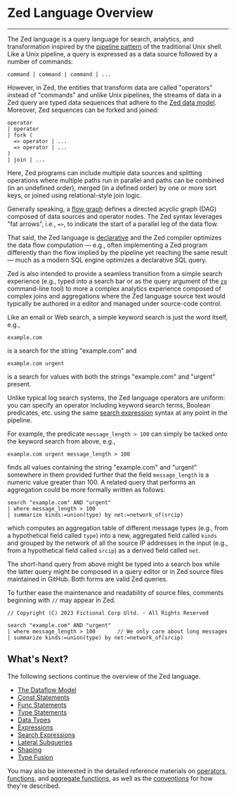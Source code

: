 # Zed Language Overview

---

The Zed language is a query language for search, analytics,
and transformation inspired by the
[pipeline pattern](https://en.wikipedia.org/wiki/Tacit_programming)
of the traditional Unix shell.
Like a Unix pipeline, a query is expressed as a data source followed
by a number of commands:
```
command | command | command | ...
```
However, in Zed, the entities that transform data are called
"operators" instead of "commands" and unlike Unix pipelines,
the streams of data in a Zed query
are typed data sequences that adhere to the
[Zed data model](../../formats/zed.md).
Moreover, Zed sequences can be forked and joined:
```
operator
| operator
| fork (
  => operator | ...
  => operator | ...
)
| join | ...
```
Here, Zed programs can include multiple data sources and splitting operations
where multiple paths run in parallel and paths can be combined (in an
undefined order), merged (in a defined order) by one or more sort keys,
or joined using relational-style join logic.

Generally speaking, a [flow graph](https://en.wikipedia.org/wiki/Directed_acyclic_graph)
defines a directed acyclic graph (DAG) composed
of data sources and operator nodes.  The Zed syntax leverages "fat arrows",
i.e., `=>`, to indicate the start of a parallel leg of the data flow.

That said, the Zed language is
[declarative](https://en.wikipedia.org/wiki/Declarative_programming)
and the Zed compiler optimizes the data flow computation
&mdash; e.g., often implementing a Zed program differently than
the flow implied by the pipeline yet reaching the same result &mdash;
much as a modern SQL engine optimizes a declarative SQL query.

Zed is also intended to provide a seamless transition from a simple search experience
(e.g., typed into a search bar or as the query argument of the [`zq`](../../commands/zq.md) command-line
tool) to more a complex analytics experience composed of complex joins and aggregations
where the Zed language source text would typically be authored in a editor and
managed under source-code control.

Like an email or Web search, a simple keyword search is just the word itself,
e.g.,
```
example.com
```
is a search for the string "example.com" and
```
example.com urgent
```
is a search for values with both the strings "example.com" and "urgent" present.

Unlike typical log search systems, the Zed language operators are uniform:
you can specify an operator including keyword search terms, Boolean predicates,
etc. using the same [search expression](search-expressions.md) syntax at any point
in the pipeline.


For example,
the predicate `message_length > 100` can simply be tacked onto the keyword search
from above, e.g.,
```
example.com urgent message_length > 100
```
finds all values containing the string "example.com" and "urgent" somewhere in them
provided further that the field `message_length` is a numeric value greater than 100.
A related query that performs an aggregation could be more formally
written as follows:
```
search "example.com" AND "urgent"
| where message_length > 100
| summarize kinds:=union(type) by net:=network_of(srcip)
```
which computes an aggregation table of different message types (e.g.,
from a hypothetical field called `type`) into a new, aggregated field
called `kinds` and grouped by the network of all the source IP addresses
in the input
(e.g., from a hypothetical field called `srcip`) as a derived field called `net`.

The short-hand query from above might be typed into a search box while the
latter query might be composed in a query editor or in Zed source files
maintained in GitHub.  Both forms are valid Zed queries.

To further ease the maintenance and readability of source files, comments
beginning with `//` may appear in Zed.

```
// Copyright (C) 2023 Fictional Corp Ultd. - All Rights Reserved

search "example.com" AND "urgent"
| where message_length > 100       // We only care about long messages
| summarize kinds:=union(type) by net:=network_of(srcip)
```

## What's Next?

The following sections continue the overview of the Zed language.

* [The Dataflow Model](dataflow-model.md)
* [Const Statements](const-statements.md)
* [Func Statements](func-statements.md)
* [Type Statements](type-statements.md)
* [Data Types](data-types.md)
* [Expressions](expressions.md)
* [Search Expressions](search-expressions.md)
* [Lateral Subqueries](lateral-subqueries.md)
* [Shaping](shaping.md)
* [Type Fusion](type-fusion.md)

You may also be interested in the detailed reference materials on [operators](../operators/README.md), [functions](../functions/README.md), and [aggregate functions](../aggregates/README.md), as well as the [conventions](../conventions.md) for how they're described.